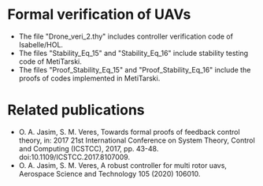 # Formal verification of UAVs 


  * The file "Drone_veri_2.thy" includes controller verification code of Isabelle/HOL.
  * The files "Stability_Eq_15" and "Stability_Eq_16" include stability testing code of MetiTarski.
  * The files "Proof_Stability_Eq_15" and "Proof_Stability_Eq_16" include the proofs of codes implemented in MetiTarski.



# Related publications

* O. A. Jasim, S. M. Veres, Towards formal proofs of feedback control theory, in: 2017 21st International Conference on System Theory, Control and Computing (ICSTCC), 2017, pp. 43-48. doi:10.1109/ICSTCC.2017.8107009.
* O. A. Jasim, S. M. Veres, A robust controller for multi rotor uavs, Aerospace Science and Technology 105 (2020) 106010.
